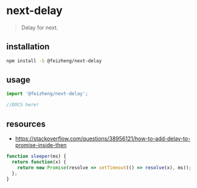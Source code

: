 # next-delay
> Delay for next.

## installation
```bash
npm install -S @feizheng/next-delay
```

## usage
```js
import '@feizheng/next-delay';

//DOCS here!
```

## resources
- https://stackoverflow.com/questions/38956121/how-to-add-delay-to-promise-inside-then


```js
function sleeper(ms) {
  return function(x) {
    return new Promise(resolve => setTimeout(() => resolve(x), ms));
  };
}
```
